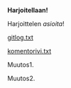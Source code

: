 **Harjoitellaan!**

Harjoittelen *asioita*!

[gitlog.txt](https://github.com/hepitk/ot-harjoitustyo/blob/master/laskarit/gitlog.txt)

[komentorivi.txt](https://github.com/hepitk/ot-harjoitustyo/blob/master/laskarit/komentorivi.txt)

Muutos1.

Muutos2.

